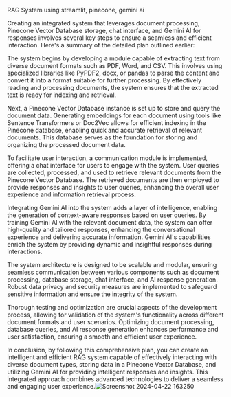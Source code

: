 RAG System using streamlit, pinecone, gemini ai

Creating an integrated system that leverages document processing, Pinecone Vector Database storage, chat interface, and Gemini AI for responses involves several key steps to ensure a seamless and efficient interaction. Here's a summary of the detailed plan outlined earlier:

The system begins by developing a module capable of extracting text from diverse document formats such as PDF, Word, and CSV. This involves using specialized libraries like PyPDF2, docx, or pandas to parse the content and convert it into a format suitable for further processing. By effectively reading and processing documents, the system ensures that the extracted text is ready for indexing and retrieval.

Next, a Pinecone Vector Database instance is set up to store and query the document data. Generating embeddings for each document using tools like Sentence Transformers or Doc2Vec allows for efficient indexing in the Pinecone database, enabling quick and accurate retrieval of relevant documents. This database serves as the foundation for storing and organizing the processed document data.

To facilitate user interaction, a communication module is implemented, offering a chat interface for users to engage with the system. User queries are collected, processed, and used to retrieve relevant documents from the Pinecone Vector Database. The retrieved documents are then employed to provide responses and insights to user queries, enhancing the overall user experience and information retrieval process.

Integrating Gemini AI into the system adds a layer of intelligence, enabling the generation of context-aware responses based on user queries. By training Gemini AI with the relevant document data, the system can offer high-quality and tailored responses, enhancing the conversational experience and delivering accurate information. Gemini AI's capabilities enrich the system by providing dynamic and insightful responses during interactions.

The system architecture is designed to be scalable and modular, ensuring seamless communication between various components such as document processing, database storage, chat interface, and AI response generation. Robust data privacy and security measures are implemented to safeguard sensitive information and ensure the integrity of the system.

Thorough testing and optimization are crucial aspects of the development process, allowing for validation of the system's functionality across different document formats and user scenarios. Optimizing document processing, database queries, and AI response generation enhances performance and user satisfaction, ensuring a smooth and efficient user experience.

In conclusion, by following this comprehensive plan, you can create an intelligent and efficient RAG system capable of effectively interacting with diverse document types, storing data in a Pinecone Vector Database, and utilizing Gemini AI for providing intelligent responses and insights. This integrated approach combines advanced technologies to deliver a seamless and engaging user experience.![Screenshot 2024-04-22 163250](https://github.com/enderXM249/RAG_System/assets/87566897/df07fcd5-9017-4ddc-ac46-71efba975e7b)
